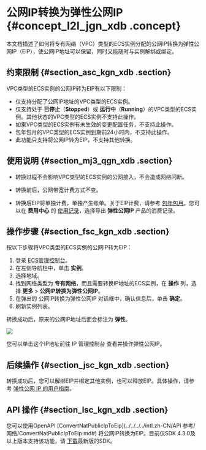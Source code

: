 # 公网IP转换为弹性公网IP {#concept_l2l_jgn_xdb .concept}

本文档描述了如何将专有网络（VPC）类型的ECS实例分配的公网IP转换为弹性公网IP（EIP），使公网IP地址可以保留，同时又能随时与实例解绑或绑定。

## 约束限制 {#section_asc_kgn_xdb .section}

VPC类型的ECS实例的公网IP转为EIP有以下限制：

-   仅支持分配了公网IP地址的VPC类型的ECS实例。
-   仅支持处于 **已停止**（**Stopped**）或 **运行中**（**Running**）的VPC类型的ECS实例。其他状态的VPC类型的ECS实例不支持此操作。
-   如果VPC类型的ECS实例有未生效的变更配置任务，不支持此操作。
-   包年包月的VPC类型的ECS实例到期前24小时内，不支持此操作。
-   此功能只支持将公网IP转为EIP，不支持其他转换。

## 使用说明 {#section_mj3_qgn_xdb .section}

-   转换过程不会影响VPC类型的ECS实例的公网接入，不会造成网络闪断。

-   转换前后，公网带宽计费方式不变。

-   转换后EIP将单独计费，单独产生账单。关于EIP计费，请参考 [包年包月](../../../../intl.zh-CN/产品定价/预付费（包年包月）.md#)。您可以在 **费用中心** 的 [使用记录](https://billing.console.aliyun.com/#/usage/record)，选择导出 **弹性公网IP** 产品的消费记录。


## 操作步骤 {#section_fsc_kgn_xdb .section}

按以下步骤将VPC类型的ECS实例的公网IP转为EIP：

1.  登录 [ECS管理控制台](https://ecs.console.aliyun.com/?spm=a2c4g.11186623.2.9.FNEORG#/home)。
2.  在左侧导航栏中，单击 **实例**。
3.  选择地域。
4.  找到网络类型为 **专有网络**，而且需要转换IP地址的ECS实例，在 **操作** 列，选择 **更多** \> **公网IP转换为弹性公网IP**。
5.  在弹出的 公网IP转换为弹性公网IP 对话框中，确认信息后，单击 **确定**。
6.  刷新实例列表。

转换成功后，原来的公网IP地址后面会标注为 **弹性**。

![](http://static-aliyun-doc.oss-cn-hangzhou.aliyuncs.com/assets/img/9657/5473_zh-CN.png)

您可以单击这个IP地址前往 IP 管理控制台 查看并操作弹性公网IP。

## 后续操作 {#section_jsc_kgn_xdb .section}

转换成功后，您可以解绑EIP并绑定其他实例，也可以释放EIP。具体操作，请参考 [弹性公网 IP 的用户指南](https://www.alibabacloud.com/help/doc-detail/65203.htm)。

## API 操作 {#section_lsc_kgn_xdb .section}

您可以使用OpenAPI [ConvertNatPublicIpToEip](../../../../intl.zh-CN/API 参考/网络/ConvertNatPublicIpToEip.md#) 将公网IP转换为EIP。目前仅SDK 4.3.0及以上版本支持该功能，请 [下载](https://www.alibabacloud.com/help/doc-detail/25699.htm)最新版的SDK。

